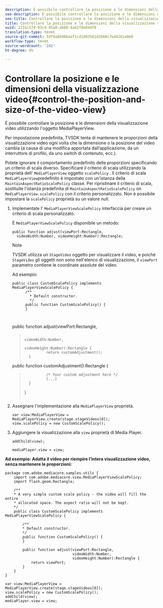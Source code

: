 ```yaml
---
description: È possibile controllare la posizione e le dimensioni della visualizzazione video utilizzando l'oggetto MediaPlayerView.
seo-description: È possibile controllare la posizione e le dimensioni della visualizzazione video utilizzando l'oggetto MediaPlayerView.
seo-title: Controllare la posizione e le dimensioni della visualizzazione video
title: Controllare la posizione e le dimensioni della visualizzazione video
uuid: 2231c574-03cd-45a8-ab00-4a42f8e044f0
translation-type: tm+mt
source-git-commit: 5df9a8b98baaf1cd1803581d2b60c7ed4261a0e8
workflow-type: tm+mt
source-wordcount: '242'
ht-degree: 0%

---
```



# Controllare la posizione e le dimensioni della visualizzazione video{#control-the-position-and-size-of-the-video-view}

È possibile controllare la posizione e le dimensioni della visualizzazione video utilizzando l&#39;oggetto MediaPlayerView.

Per impostazione predefinita, TVSDK tenta di mantenere le proporzioni della visualizzazione video ogni volta che la dimensione o la posizione del video cambia (a causa di una modifica apportata dall’applicazione, da un interruttore di profilo, da uno switch di contenuto, ecc.).

Potete ignorare il comportamento predefinito delle proporzioni specificando un criterio *di* scala diverso. Specificare il criterio di scala utilizzando la proprietà dell&#39; `MediaPlayerView` oggetto `scalePolicy` . Il criterio di scala `MediaPlayerView`predefinito è impostato con un&#39;istanza della `MaintainAspectRatioScalePolicy` classe. Per ripristinare il criterio di scala, sostituite l&#39;istanza predefinita di `MaintainAspectRatioScalePolicy` on `MediaPlayerView.scalePolicy` con il criterio personalizzato. Non è possibile impostare la `scalePolicy` proprietà su un valore null.

1. Implementate l&#39; `MediaPlayerViewScalePolicy` interfaccia per creare un criterio di scala personalizzato.

   È `MediaPlayerViewScalePolicy` disponibile un metodo:

   ```
   public function adjust(viewPort:Rectangle, 
     videoWidth:Number, videoHeight:Number):Rectangle;
   ```

   >[!NOTE]
   >
   >TVSDK utilizza un `StageVideo` oggetto per visualizzare il video, e poiché `StageVideo` gli oggetti non sono nell&#39;elenco di visualizzazione, il `viewPort` parametro contiene le coordinate assolute del video.
   >
   >
   >Ad esempio:
   >
   >```
   >public class CustomScalePolicy implements MediaPlayerViewScalePolicy { 
   >       /** 
   >         * Default constructor. 
   >         */ 
   >       public function CustomScalePolicy() { 
   >       } 
   > 
   >    
      public function adjust(viewPort:Rectangle,  
   >                                                     videoWidth:Number,  
   >                                                     videoHeight:Number):Rectangle { 
   >               return customAdjustment(); 
   >       } 
   > 
   >    
      public function customAdjustment():Rectangle { 
   >               /* Your custom adjustment here */ 
   >               [...] 
   >       } 
   >}
   >```

1. Assegnare l&#39;implementazione alla `MediaPlayerView` proprietà.

   ```
   var view:MediaPlayerView = MediaPlayerView.create(stage.stageVideos[0]); 
   view.scalePolicy = new CustomScalePolicy();
   ```

1. Aggiungere la visualizzazione alla `view` proprietà di Media Player.

   ```
   addChild(view); 
   
   mediaPlayer.view = view;
   ```

<!--<a id="example_7B08ECCDA17B4DD191FC672BD1F4C850"></a>-->

**Ad esempio: Adatta il video per riempire l’intera visualizzazione video, senza mantenere le proporzioni:**

```
package com.adobe.mediacore.samples.utils { 
    import com.adobe.mediacore.view.MediaPlayerViewScalePolicy; 
    import flash.geom.Rectangle; 
 
    /** 
    * A very simple custom scale policy - the video will fill the entire 
    * allocated space. The aspect ratio will not be kept. 
    */ 
    public class CustomScalePolicy implements MediaPlayerViewScalePolicy { 
 
        /** 
        * Default constructor. 
        */ 
        public function CustomScalePolicy() { 
        } 
 
        public function adjust(viewPort:Rectangle, 
                               videoWidth:Number,  
                               videoHeight:Number):Rectangle { 
            return viewPort; 
        } 
    } 
} 
 
var view:MediaPlayerView = MediaPlayerView.create(stage.stageVideos[0]); 
view.scalePolicy = new CustomScalePolicy(); 
addChild(view); 
mediaPlayer.view = view;
```


